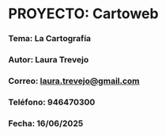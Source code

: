 # PROYECTO: Cartoweb

### Tema: La Cartografía

### Autor: Laura Trevejo

### Correo: laura.trevejo@gmail.com

### Teléfono: 946470300

### Fecha: 16/06/2025



